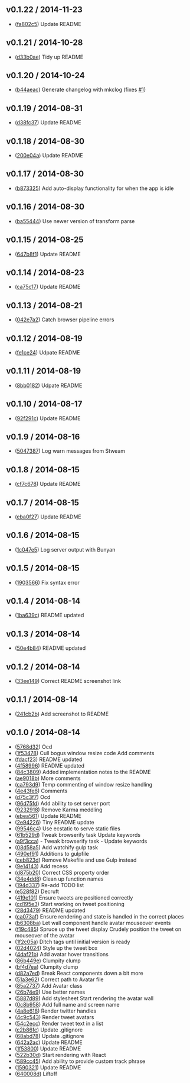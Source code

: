 ## v0.1.22 / 2014-11-23

 * ([fa802c5](https://github.com/tanem/chirp/commit/fa802c58cc2f523e9cffbabbc09a76d289385e8c)) Update README

## v0.1.21 / 2014-10-28

 * ([d33b0ae](https://github.com/tanem/chirp/commit/d33b0aed0661f12413ef064dd39a1ee1dc584159)) Tidy up README

## v0.1.20 / 2014-10-24

 * ([b44aeac](https://github.com/tanem/chirp/commit/b44aeacd1ad04c46ac4b4411017c4b737878a356)) Generate changelog with mkclog (fixes [#1](https://github.com/tanem/chirp/issues/1))

## v0.1.19 / 2014-08-31

 * ([d38fc37](https://github.com/tanem/chirp/commit/d38fc37f514829b249b533066813fb7d50746961)) Update README

## v0.1.18 / 2014-08-30

 * ([200e04a](https://github.com/tanem/chirp/commit/200e04adb02b394018bc167508c2db3f33a0dce6)) Update README

## v0.1.17 / 2014-08-30

 * ([b873325](https://github.com/tanem/chirp/commit/b873325dee0185bc2cf18fecd067f70286f0aa84)) Add auto-display functionality for when the app is idle

## v0.1.16 / 2014-08-30

 * ([ba55444](https://github.com/tanem/chirp/commit/ba55444dd831a5e60ad3242a82bd3b1f56d3b5e3)) Use newer version of transform parse

## v0.1.15 / 2014-08-25

 * ([647b8f1](https://github.com/tanem/chirp/commit/647b8f150ba1fbda7356844026990b194fe522e3)) Update README

## v0.1.14 / 2014-08-23

 * ([ca75c17](https://github.com/tanem/chirp/commit/ca75c17126d480bdcecc807b47e0c419a8859d1b)) Update README

## v0.1.13 / 2014-08-21

 * ([042e7a2](https://github.com/tanem/chirp/commit/042e7a2845c7118e543363a884cc3e5462563d55)) Catch browser pipeline errors

## v0.1.12 / 2014-08-19

 * ([fe1ce24](https://github.com/tanem/chirp/commit/fe1ce24ebfb1f7c8fc299e6babb9e82b63323830)) Udpate README

## v0.1.11 / 2014-08-19

 * ([8bb0182](https://github.com/tanem/chirp/commit/8bb018210ac8c78902202a4940facfed1448e628)) Udpate README

## v0.1.10 / 2014-08-17

 * ([92f291c](https://github.com/tanem/chirp/commit/92f291c30589f6bc1e343d643d11e5bb89a2b0e1)) Update README

## v0.1.9 / 2014-08-16

 * ([5047387](https://github.com/tanem/chirp/commit/5047387dcf93214e8f6c7f39632f1dd4d38fb808)) Log warn messages from Stweam

## v0.1.8 / 2014-08-15

 * ([cf7c678](https://github.com/tanem/chirp/commit/cf7c678f5b2d1a9326707ccda90d584ddfd96cfb)) Update README

## v0.1.7 / 2014-08-15

 * ([eba0f27](https://github.com/tanem/chirp/commit/eba0f27cbbd578c1342dcbd93f2414fba5ec1292)) Update README

## v0.1.6 / 2014-08-15

 * ([1c047e5](https://github.com/tanem/chirp/commit/1c047e500ea1b2fa82dc48cd09699aef30618e3c)) Log server output with Bunyan

## v0.1.5 / 2014-08-15

 * ([1903566](https://github.com/tanem/chirp/commit/1903566e4d610d0b8c7e162cea2e6b2f2663953b)) Fix syntax error

## v0.1.4 / 2014-08-14

 * ([1ba639c](https://github.com/tanem/chirp/commit/1ba639c9e572709ced5afbfb76d58cb8281401a7)) README updated

## v0.1.3 / 2014-08-14

 * ([50e4b84](https://github.com/tanem/chirp/commit/50e4b8464ede67d3988af7519493320852d5840b)) README updated

## v0.1.2 / 2014-08-14

 * ([33ee149](https://github.com/tanem/chirp/commit/33ee14921e0775b505020153b5e4afee63fae87e)) Correct README screenshot link

## v0.1.1 / 2014-08-14

 * ([241cb2b](https://github.com/tanem/chirp/commit/241cb2b75edc7ca33f6617273fce239a0c472a52)) Add screenshot to README

## v0.1.0 / 2014-08-14

 * ([5768d32](https://github.com/tanem/chirp/commit/5768d32d1508dccc990afa2a1f912b0b37d1907c)) Ocd
 * ([1f53478](https://github.com/tanem/chirp/commit/1f534781ac84abd8a13e21947dd9c020f202d8af)) Cull bogus window resize code Add comments
 * ([fdacf23](https://github.com/tanem/chirp/commit/fdacf2365825077eb9c913486c713be53dac5b53)) README updated
 * ([4f58996](https://github.com/tanem/chirp/commit/4f5899694366336dc6748fe03613ed269cedea44)) README updated
 * ([84c3809](https://github.com/tanem/chirp/commit/84c380954c95bbed7591afa3a5f2f35870ac192a)) Added implementation notes to the README
 * ([ae9018b](https://github.com/tanem/chirp/commit/ae9018b89b851c4c22ca9213d98997c7e14e6187)) More comments
 * ([ca793d9](https://github.com/tanem/chirp/commit/ca793d983ef81ac86b5d71b387fe3ef210bf1837)) Temp commenting of window resize handling
 * ([4e43fe6](https://github.com/tanem/chirp/commit/4e43fe6579d53112e10b39aa0f98804d98977eb6)) Comments
 * ([d75c3f7](https://github.com/tanem/chirp/commit/d75c3f72f884809d12055acf17f0cac729037309)) Ocd
 * ([96d75fd](https://github.com/tanem/chirp/commit/96d75fd23b421752e529d9397b63576709b00e85)) Add ability to set server port
 * ([9232918](https://github.com/tanem/chirp/commit/9232918017fee3a990e66a3b7f80b0fa9bc4beac)) Remove Karma meddling
 * ([ebea561](https://github.com/tanem/chirp/commit/ebea56186cc4b0cc955c1ca41894618d491e518f)) Update README
 * ([2e94226](https://github.com/tanem/chirp/commit/2e94226d5aa0d1ad7c6dd5dba0aa1e41b7855e21)) Tiny README update
 * ([99546c4](https://github.com/tanem/chirp/commit/99546c44f9dc9a856bb4a25685bdfe814e96ab8e)) Use ecstatic to serve static files
 * ([61b529d](https://github.com/tanem/chirp/commit/61b529d9ec9e982cf25bb41bef8d41b29221d171)) Tweak browserify task Update keywords
 * ([a9f3cca](https://github.com/tanem/chirp/commit/a9f3ccac40e97b4f0c2e191e34b5bd9e44d30f81)) - Tweak browserify task - Update keywords
 * ([08d58a5](https://github.com/tanem/chirp/commit/08d58a56a21cf84deb2256af43a46ca17db5b64c)) Add watchify gulp task
 * ([490ef91](https://github.com/tanem/chirp/commit/490ef911f64cf44c6dcff1654ce9c13ceb4a5dbe)) Additions to gulpfile
 * ([ceb823d](https://github.com/tanem/chirp/commit/ceb823d30168a5bc83581d99a01a7fb96a3fb6ac)) Remove Makefile and use Gulp instead
 * ([9e14143](https://github.com/tanem/chirp/commit/9e141432cd22048c3cb92a3743c6fd8d80606169)) Add recess
 * ([d875b20](https://github.com/tanem/chirp/commit/d875b2079649feae73cd46902e5715aae4c06d0f)) Correct CSS property order
 * ([34e4dd8](https://github.com/tanem/chirp/commit/34e4dd8a36f0b7a48040f303a0aab7fad0aec6c9)) Clean up function names
 * ([194d337](https://github.com/tanem/chirp/commit/194d33701e3d5cce2244f1255936479357c0e1aa)) Re-add TODO list
 * ([e528f82](https://github.com/tanem/chirp/commit/e528f82c8c80032d9eb765aa46bb34ef980c59fc)) Decruft
 * ([419e101](https://github.com/tanem/chirp/commit/419e1016350c82461400560d25906df14d40b137)) Ensure tweets are positioned correctly
 * ([cd195e3](https://github.com/tanem/chirp/commit/cd195e38d0d800105a6a85b7c1dcbd3a39a4c55b)) Start working on tweet positioning
 * ([28d3479](https://github.com/tanem/chirp/commit/28d3479d309da27fcdaeefe0ab90348286887f93)) README updated
 * ([ca073af](https://github.com/tanem/chirp/commit/ca073afa8b48f15f7277c5d7702ed57284e72e69)) Ensure rendering and state is handled in the correct places
 * ([b6308ba](https://github.com/tanem/chirp/commit/b6308bab2bb46385356fe00882ce941b8133e1ec)) Let wall component handle avatar mouseover events
 * ([f19c485](https://github.com/tanem/chirp/commit/f19c4855e81bc0b81b3fa9a6d4d593b2b3366060)) Spruce up the tweet display Crudely position the tweet on mouseover of the avatar
 * ([1f2c05a](https://github.com/tanem/chirp/commit/1f2c05a0ef9296b5554de8420f7067142a0a70c8)) Ditch tags until initial version is ready
 * ([02d4024](https://github.com/tanem/chirp/commit/02d4024261f1dd20bf54dec9d7ac4f5411be43ee)) Style up the tweet box
 * ([4daf21b](https://github.com/tanem/chirp/commit/4daf21b92cc3eacfdc79983be5fb2fd1f097c380)) Add avatar hover transitions
 * ([86b449e](https://github.com/tanem/chirp/commit/86b449e8d0ac9f0bbfbadabdca515b55d87c5eba)) Clumpity clump
 * ([bf4d7ea](https://github.com/tanem/chirp/commit/bf4d7ea1e8e9b2b9897365a46bfbdc36e9b158e1)) Clumpity clump
 * ([d82a7ed](https://github.com/tanem/chirp/commit/d82a7ed2c0a1eb84746e933f9bd843356c010bfb)) Break React components down a bit more
 * ([51a3e62](https://github.com/tanem/chirp/commit/51a3e6260a588999ee808d11fb1120541f28d7fc)) Correct path to Avatar file
 * ([85a2737](https://github.com/tanem/chirp/commit/85a273747e083cb6bfb47c1e04257f744becbe03)) Add Avatar class
 * ([26b74e9](https://github.com/tanem/chirp/commit/26b74e94eb8afa8bbf49de9e25e508c9878ce2b2)) Use better names
 * ([5887d89](https://github.com/tanem/chirp/commit/5887d898d83cf8016e922009ed0089780866c7ce)) Add stylesheet Start rendering the avatar wall
 * ([0c8b958](https://github.com/tanem/chirp/commit/0c8b958d6c7e74ce1b48b6f235ecc241c355b398)) Add full name and screen name
 * ([4a8e618](https://github.com/tanem/chirp/commit/4a8e61887b01c3f769d24aa6bfe927a0520380a2)) Render twitter handles
 * ([4c9c543](https://github.com/tanem/chirp/commit/4c9c543d79a5c6043640e73d8d6da7795addba23)) Render tweet avatars
 * ([54c2ecc](https://github.com/tanem/chirp/commit/54c2ecc5d7036a2e21ab586755fbbcf6cf632283)) Render tweet text in a list
 * ([c2b86fc](https://github.com/tanem/chirp/commit/c2b86fcae700bd760bfeec73947e8f122207971c)) Update .gitignore
 * ([68abd78](https://github.com/tanem/chirp/commit/68abd784391685aec9f07b363b87e56b8850df34)) Update .gitignore
 * ([642a2ac](https://github.com/tanem/chirp/commit/642a2ac4acac09238665cdb0ca9f9ebda0d9eec7)) Update README
 * ([1f53800](https://github.com/tanem/chirp/commit/1f53800ac93bfec24aff491d3551a2a4dec0765f)) Update README
 * ([522b30d](https://github.com/tanem/chirp/commit/522b30dd7a010a47b3b9901c689595225aeb6004)) Start rendering with React
 * ([589cc45](https://github.com/tanem/chirp/commit/589cc4511643f323aa03adce07ae1aaa5f186ec4)) Add ability to provide custom track phrase
 * ([1590321](https://github.com/tanem/chirp/commit/15903212d8a3a6835af656f34f5a47419c96a601)) Update README
 * ([640008d](https://github.com/tanem/chirp/commit/640008da9e0a3ed2b44fbf0474914d652ea6987c)) Liftoff
